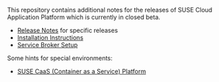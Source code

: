 This repository contains additional notes for the releases of SUSE Cloud Application Platform which is currently in closed beta.

* [Release Notes](Release-Notes.md) for specific releases
* [Installation Instructions](Installation-SUSE-CAP-1.0.md)
* [Service Broker Setup](Service-Broker-Setup.md)

Some hints for special environments:

* [SUSE CaaS (Container as a Service) Platform](Notes-CaaSP.md)
